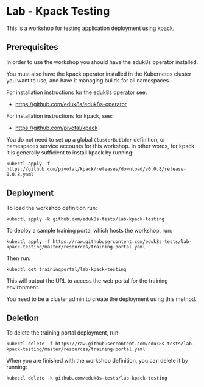 Lab - Kpack Testing
===================

This is a workshop for testing application deployment using [kpack](https://github.com/pivotal/kpack).

Prerequisites
-------------

In order to use the workshop you should have the eduk8s operator installed.

You must also have the kpack operator installed in the Kubernetes cluster you want to use, and have it managing builds for all namespaces.

For installation instructions for the eduk8s operator see:

* https://github.com/eduk8s/eduk8s-operator

For installation instructions for kpack, see:

* https://github.com/pivotal/kpack

You do not need to set up a global `ClusterBuilder` definition, or namespaces service accounts for this workshop. In other words, for kpack it is generally sufficient to install kpack by running:

```
kubectl apply -f https://github.com/pivotal/kpack/releases/download/v0.0.8/release-0.0.8.yaml
```

Deployment
----------

To load the workshop definition run:

```
kubectl apply -k github.com/eduk8s-tests/lab-kpack-testing
```

To deploy a sample training portal which hosts the workshop, run:

```
kubectl apply -f https://raw.githubusercontent.com/eduk8s-tests/lab-kpack-testing/master/resources/training-portal.yaml
```

Then run:

```
kubectl get trainingportal/lab-kpack-testing
```

This will output the URL to access the web portal for the training environment.

You need to be a cluster admin to create the deployment using this method.

Deletion
--------

To delete the training portal deployment, run:

```
kubectl delete -f https://raw.githubusercontent.com/eduk8s-tests/lab-kpack-testing/master/resources/training-portal.yaml
```

When you are finished with the workshop definition, you can delete it by running:

```
kubectl delete -k github.com/eduk8s-tests/lab-kpack-testing
